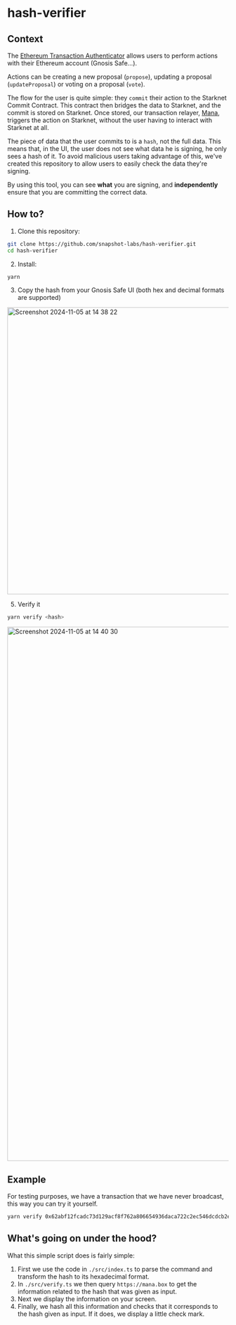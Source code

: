 # hash-verifier

## Context

The [Ethereum Transaction Authenticator](https://github.com/snapshot-labs/sx-starknet/blob/develop/starknet/src/authenticators/eth_tx.cairo) allows users to perform actions with their Ethereum account (Gnosis Safe...).

Actions can be creating a new proposal (`propose`), updating a proposal (`updateProposal`) or voting on a proposal (`vote`).

The flow for the user is quite simple: they `commit` their action to the Starknet Commit Contract. This contract then bridges the data to Starknet, and the commit is stored on Starknet. Once stored, our transaction relayer, [Mana](https://github.com/snapshot-labs/sx-monorepo/tree/master/apps/mana), triggers the action on Starknet, without the user having to interact with Starknet at all.

The piece of data that the user commits to is a `hash`, not the full data. This means that, in the UI, the user does not see what data he is signing, he only sees a hash of it. To avoid malicious users taking advantage of this, we've created this repository to allow users to easily check the data they're signing.

By using this tool, you can see **what** you are signing, and **independently** ensure that you are committing the correct data.

## How to?

1. Clone this repository:

```sh
git clone https://github.com/snapshot-labs/hash-verifier.git
cd hash-verifier
```

2. Install:

```sh
yarn
```

3. Copy the hash from your Gnosis Safe UI (both hex and decimal formats are supported)

<img width="654" alt="Screenshot 2024-11-05 at 14 38 22" src="https://github.com/user-attachments/assets/c867fd97-65ba-4ec5-a07a-cc61aaed5b73">


5. Verify it

```sh
yarn verify <hash>
```

<img width="1217" alt="Screenshot 2024-11-05 at 14 40 30" src="https://github.com/user-attachments/assets/32abc44e-c51f-443e-9e55-e7606f605099">


## Example

For testing purposes, we have a transaction that we have never broadcast, this way you can try it yourself.

```sh
yarn verify 0x62abf12fcadc73d129acf8f762a806654936daca722c2ec546dcdcb2ec9c91b
```

## What's going on under the hood?

What this simple script does is fairly simple:
1. First we use the code in `./src/index.ts` to parse the command and transform the hash to its hexadecimal format.
2. In `./src/verify.ts` we then query `https://mana.box` to get the information related to the hash that was given as input.
3. Next we display the information on your screen.
4. Finally, we hash all this information and checks that it corresponds to the hash given as input. If it does, we display a little check mark.